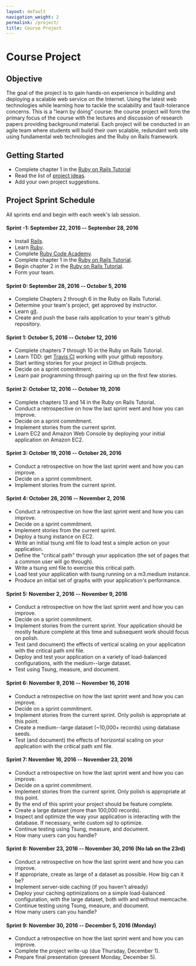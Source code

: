 ```yaml
---
layout: default
navigation_weight: 2
permalink: /project/
title: Course Project
---
```


# Course Project

## Objective

The goal of the project is to gain hands-on experience in building and
deploying a scalable web service on the Internet. Using the latest web
technologies while learning how to tackle the scalability and fault-tolerance
concerns. This is a "learn by doing" course: the course project will form the
primary focus of the course with the lectures and discussion of research papers
providing background material. Each project will be conducted in an agile team
where students will build their own scalable, redundant web site using
fundamental web technologies and the Ruby on Rails framework.


## Getting Started

* Complete chapter 1 in the
  [Ruby on Rails Tutorial](https://www.railstutorial.org/book/beginning)
* Read the list of [project ideas](/project_ideas/).
* Add your own project suggestions.

## Project Sprint Schedule

All sprints end and begin with each week's lab session.

#### Sprint -1: September 22, 2016 -- September 28, 2016
* Install [Rails](http://rubyonrails.org/).
* Learn [Ruby](https://www.ruby-lang.org/en/).
* Complete [Ruby Code Academy](https://www.codecademy.com/tracks/ruby).
* Complete chapter 1 in the
  [Ruby on Rails Tutorial](https://www.railstutorial.org/book/beginning).
* Begin chapter 2 in the
  [Ruby on Rails Tutorial](https://www.railstutorial.org/book/toy_app).
* Form your team.

#### Sprint 0: September 28, 2016 -- October 5, 2016
* Complete Chapters 2 through 6 in the Ruby on Rails Tutorial.
* Determine your team's project, get approved by instructor.
* Learn [git](http://rogerdudler.github.io/git-guide/).
* Create and push the base rails application to your team's github repository.

#### Sprint 1: October 5, 2016 -- October 12, 2016
* Complete chapters 7 through 10 in the Ruby on Rails Tutorial.
* Learn TDD: get [Travis CI](http://docs.travis-ci.com) working with your
  github repository.
* Start writing stories for your project in Github projects.
* Decide on a sprint commitment.
* Learn pair programming through pairing up on the first few stories.

#### Sprint 2: October 12, 2016 -- October 19, 2016
* Complete chapters 13 and 14 in the Ruby on Rails Tutorial.
* Conduct a retrospective on how the last sprint went and how you can improve.
* Decide on a sprint commitment.
* Implement stories from the current sprint.
* Learn EC2 and Amazon Web Console by deploying your initial application on
  Amazon EC2.

#### Sprint 3: October 19, 2016 -- October 26, 2016
* Conduct a retrospective on how the last sprint went and how you can improve.
* Decide on a sprint commitment.
* Implement stories from the current sprint.

#### Sprint 4: October 26, 2016 -- November 2, 2016
* Conduct a retrospective on how the last sprint went and how you can improve.
* Decide on a sprint commitment.
* Implement stories from the current sprint.
* Deploy a tsung instance on EC2.
* Write an initial tsung xml file to load test a simple action on your
  application.
* Define the "critical path" through your application (the set of pages that a
  common user will go through).
* Write a tsung xml file to exercise this critical path.
* Load test your application with tsung running on a m3.medium instance.
* Produce an initial set of graphs with your application's performance.

#### Sprint 5: November 2, 2016 -- November 9, 2016
* Conduct a retrospective on how the last sprint went and how you can improve.
* Decide on a sprint commitment.
* Implement stories from the current sprint. Your application should be mostly
  feature complete at this time and subsequent work should focus on polish.
* Test (and document) the effects of vertical scaling on your application with
  the critical path xml file.
* Deploy and test your application on a variety of load-balanced
  configurations, with the medium--large dataset.
* Test using Tsung, measure, and document.

#### Sprint 6: November 9, 2016 -- November 16, 2016
* Conduct a retrospective on how the last sprint went and how you can improve.
* Decide on a sprint commitment.
* Implement stories from the current sprint. Only polish is appropriate at this
  point.
* Create a medium--large dataset (~10,000+ records) using database seeds.
* Test (and document) the effects of horizontal scaling on your application
  with the critical path xml file.

#### Sprint 7: November 16, 2016 -- November 23, 2016
* Conduct a retrospective on how the last sprint went and how you can improve.
* Decide on a sprint commitment.
* Implement stories from the current sprint. Only polish is appropriate at this
  point.
* By the end of this sprint your project should be feature complete.
* Create a large dataset (more than 100,000 records).
* Inspect and optimize the way your application is interacting with the
  database. If necessary, write custom sql to optimize.
* Continue testing using Tsung, measure, and document.
* How many users can you handle?

#### Sprint 8: November 23, 2016 -- November 30, 2016 (No lab on the 23rd)
* Conduct a retrospective on how the last sprint went and how you can improve.
* If appropriate, create as large of a dataset as possible. How big can it be?
* Implement server-side caching (if you haven't already)
* Deploy your caching optimizations on a simple load-balanced configuration,
  with the large dataset, both with and without memcache.
*  Continue testing using Tsung, measure, and document.
* How many users can you handle?

#### Sprint 9: November 30, 2016 -- December 5, 2016 (Monday)
* Conduct a retrospective on how the last sprint went and how you can improve.
* Complete the project write-up (due Thursday, December 1).
* Prepare final presentation (present Monday, December 5).
